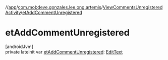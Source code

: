 //[app](../../../index.md)/[com.mobdeve.gonzales.lee.ong.artemis](../index.md)/[ViewCommentsUnregisteredActivity](index.md)/[etAddCommentUnregistered](et-add-comment-unregistered.md)

# etAddCommentUnregistered

[androidJvm]\
private lateinit var [etAddCommentUnregistered](et-add-comment-unregistered.md): [EditText](https://developer.android.com/reference/kotlin/android/widget/EditText.html)
